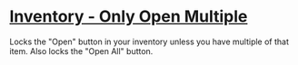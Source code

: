 # [Inventory - Only Open Multiple](https://www.mousehuntgame.com/preferences.php?tab=mousehunt-improved-settings#mousehunt-improved-settings-feature-only-open-multiple)

Locks the "Open" button in your inventory unless you have multiple of that item. Also locks the "Open All" button.
